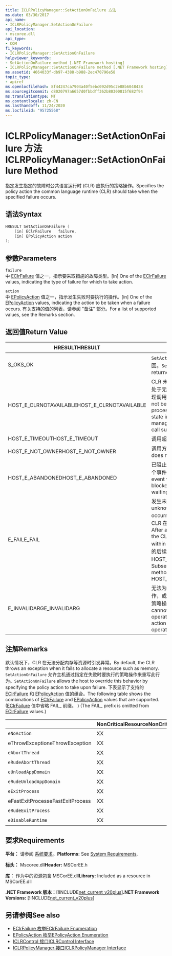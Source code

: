 ```yaml
---
title: ICLRPolicyManager::SetActionOnFailure 方法
ms.date: 03/30/2017
api_name:
- ICLRPolicyManager.SetActionOnFailure
api_location:
- mscoree.dll
api_type:
- COM
f1_keywords:
- ICLRPolicyManager::SetActionOnFailure
helpviewer_keywords:
- SetActionOnFailure method [.NET Framework hosting]
- ICLRPolicyManager::SetActionOnFailure method [.NET Framework hosting]
ms.assetid: 4664033f-db97-4388-b988-2ec470796e58
topic_type:
- apiref
ms.openlocfilehash: 8f44247ca7904a40f5ebc092d95c2e08b6048438
ms.sourcegitcommit: d8020797a6657d0fbbdff362b80300815f682f94
ms.translationtype: MT
ms.contentlocale: zh-CN
ms.lasthandoff: 11/24/2020
ms.locfileid: "95725568"
---
```

# <a name="iclrpolicymanagersetactiononfailure-method"></a><span data-ttu-id="a4431-102">ICLRPolicyManager::SetActionOnFailure 方法</span><span class="sxs-lookup"><span data-stu-id="a4431-102">ICLRPolicyManager::SetActionOnFailure Method</span></span>

<span data-ttu-id="a4431-103">指定发生指定的故障时公共语言运行时 (CLR) 应执行的策略操作。</span><span class="sxs-lookup"><span data-stu-id="a4431-103">Specifies the policy action the common language runtime (CLR) should take when the specified failure occurs.</span></span>  
  
## <a name="syntax"></a><span data-ttu-id="a4431-104">语法</span><span class="sxs-lookup"><span data-stu-id="a4431-104">Syntax</span></span>  
  
```cpp  
HRESULT SetActionOnFailure (  
    [in] EClrFailure   failure,  
    [in] EPolicyAction action  
);  
```  
  
## <a name="parameters"></a><span data-ttu-id="a4431-105">参数</span><span class="sxs-lookup"><span data-stu-id="a4431-105">Parameters</span></span>  

 `failure`  
 <span data-ttu-id="a4431-106">中 [EClrFailure](eclrfailure-enumeration.md) 值之一，指示要采取措施的故障类型。</span><span class="sxs-lookup"><span data-stu-id="a4431-106">[in] One of the [EClrFailure](eclrfailure-enumeration.md) values, indicating the type of failure for which to take action.</span></span>  
  
 `action`  
 <span data-ttu-id="a4431-107">中 [EPolicyAction](epolicyaction-enumeration.md) 值之一，指示发生失败时要执行的操作。</span><span class="sxs-lookup"><span data-stu-id="a4431-107">[in] One of the [EPolicyAction](epolicyaction-enumeration.md) values, indicating the action to be taken when a failure occurs.</span></span> <span data-ttu-id="a4431-108">有关支持的值的列表，请参阅 "备注" 部分。</span><span class="sxs-lookup"><span data-stu-id="a4431-108">For a list of supported values, see the Remarks section.</span></span>  
  
## <a name="return-value"></a><span data-ttu-id="a4431-109">返回值</span><span class="sxs-lookup"><span data-stu-id="a4431-109">Return Value</span></span>  
  
|<span data-ttu-id="a4431-110">HRESULT</span><span class="sxs-lookup"><span data-stu-id="a4431-110">HRESULT</span></span>|<span data-ttu-id="a4431-111">说明</span><span class="sxs-lookup"><span data-stu-id="a4431-111">Description</span></span>|  
|-------------|-----------------|  
|<span data-ttu-id="a4431-112">S_OK</span><span class="sxs-lookup"><span data-stu-id="a4431-112">S_OK</span></span>|<span data-ttu-id="a4431-113">`SetActionOnFailure` 已成功返回。</span><span class="sxs-lookup"><span data-stu-id="a4431-113">`SetActionOnFailure` returned successfully.</span></span>|  
|<span data-ttu-id="a4431-114">HOST_E_CLRNOTAVAILABLE</span><span class="sxs-lookup"><span data-stu-id="a4431-114">HOST_E_CLRNOTAVAILABLE</span></span>|<span data-ttu-id="a4431-115">CLR 未加载到进程中，或 CLR 处于无法运行托管代码或成功处理调用的状态。</span><span class="sxs-lookup"><span data-stu-id="a4431-115">The CLR has not been loaded into a process, or the CLR is in a state in which it cannot run managed code or process the call successfully.</span></span>|  
|<span data-ttu-id="a4431-116">HOST_E_TIMEOUT</span><span class="sxs-lookup"><span data-stu-id="a4431-116">HOST_E_TIMEOUT</span></span>|<span data-ttu-id="a4431-117">调用超时。</span><span class="sxs-lookup"><span data-stu-id="a4431-117">The call timed out.</span></span>|  
|<span data-ttu-id="a4431-118">HOST_E_NOT_OWNER</span><span class="sxs-lookup"><span data-stu-id="a4431-118">HOST_E_NOT_OWNER</span></span>|<span data-ttu-id="a4431-119">调用方不拥有该锁。</span><span class="sxs-lookup"><span data-stu-id="a4431-119">The caller does not own the lock.</span></span>|  
|<span data-ttu-id="a4431-120">HOST_E_ABANDONED</span><span class="sxs-lookup"><span data-stu-id="a4431-120">HOST_E_ABANDONED</span></span>|<span data-ttu-id="a4431-121">已阻止的线程或纤程正在等待某个事件时，该事件被取消。</span><span class="sxs-lookup"><span data-stu-id="a4431-121">An event was canceled while a blocked thread or fiber was waiting on it.</span></span>|  
|<span data-ttu-id="a4431-122">E_FAIL</span><span class="sxs-lookup"><span data-stu-id="a4431-122">E_FAIL</span></span>|<span data-ttu-id="a4431-123">发生未知的灾难性故障。</span><span class="sxs-lookup"><span data-stu-id="a4431-123">An unknown catastrophic failure occurred.</span></span> <span data-ttu-id="a4431-124">方法返回 E_FAIL 后，CLR 在该进程内将不再可用。</span><span class="sxs-lookup"><span data-stu-id="a4431-124">After a method returns E_FAIL, the CLR is no longer usable within the process.</span></span> <span data-ttu-id="a4431-125">对宿主方法的后续调用会返回 HOST_E_CLRNOTAVAILABLE。</span><span class="sxs-lookup"><span data-stu-id="a4431-125">Subsequent calls to hosting methods return HOST_E_CLRNOTAVAILABLE.</span></span>|  
|<span data-ttu-id="a4431-126">E_INVALIDARG</span><span class="sxs-lookup"><span data-stu-id="a4431-126">E_INVALIDARG</span></span>|<span data-ttu-id="a4431-127">无法为指定的操作设置策略操作，或者为该操作指定了无效的策略操作。</span><span class="sxs-lookup"><span data-stu-id="a4431-127">A policy action cannot be set for the specified operation, or an invalid policy action was specified for the operation.</span></span>|  
  
## <a name="remarks"></a><span data-ttu-id="a4431-128">注解</span><span class="sxs-lookup"><span data-stu-id="a4431-128">Remarks</span></span>  

 <span data-ttu-id="a4431-129">默认情况下，CLR 在无法分配内存等资源时引发异常。</span><span class="sxs-lookup"><span data-stu-id="a4431-129">By default, the CLR throws an exception when it fails to allocate a resource such as memory.</span></span> <span data-ttu-id="a4431-130">`SetActionOnFailure` 允许主机通过指定在失败时要执行的策略操作来重写此行为。</span><span class="sxs-lookup"><span data-stu-id="a4431-130">`SetActionOnFailure` allows the host to override this behavior by specifying the policy action to take upon failure.</span></span> <span data-ttu-id="a4431-131">下表显示了支持的 [EClrFailure](eclrfailure-enumeration.md) 和 [EPolicyAction](epolicyaction-enumeration.md) 值的组合。</span><span class="sxs-lookup"><span data-stu-id="a4431-131">The following table shows the combinations of [EClrFailure](eclrfailure-enumeration.md) and [EPolicyAction](epolicyaction-enumeration.md) values that are supported.</span></span> <span data-ttu-id="a4431-132"> ([EClrFailure](eclrfailure-enumeration.md) 值中省略 FAIL_ 前缀。 ) </span><span class="sxs-lookup"><span data-stu-id="a4431-132">(The FAIL_ prefix is omitted from [EClrFailure](eclrfailure-enumeration.md) values.)</span></span>  
  
||<span data-ttu-id="a4431-133">NonCriticalResource</span><span class="sxs-lookup"><span data-stu-id="a4431-133">NonCriticalResource</span></span>|<span data-ttu-id="a4431-134">CriticalResource</span><span class="sxs-lookup"><span data-stu-id="a4431-134">CriticalResource</span></span>|<span data-ttu-id="a4431-135">FatalRuntime</span><span class="sxs-lookup"><span data-stu-id="a4431-135">FatalRuntime</span></span>|<span data-ttu-id="a4431-136">OrphanedLock</span><span class="sxs-lookup"><span data-stu-id="a4431-136">OrphanedLock</span></span>|<span data-ttu-id="a4431-137">StackOverflow</span><span class="sxs-lookup"><span data-stu-id="a4431-137">StackOverflow</span></span>|<span data-ttu-id="a4431-138">AccessViolation</span><span class="sxs-lookup"><span data-stu-id="a4431-138">AccessViolation</span></span>|<span data-ttu-id="a4431-139">CodeContract</span><span class="sxs-lookup"><span data-stu-id="a4431-139">CodeContract</span></span>|  
|-|-------------------------|----------------------|------------------|------------------|-------------------|---------------------|------------------|  
|`eNoAction`|<span data-ttu-id="a4431-140">X</span><span class="sxs-lookup"><span data-stu-id="a4431-140">X</span></span>|<span data-ttu-id="a4431-141">X</span><span class="sxs-lookup"><span data-stu-id="a4431-141">X</span></span>||||<span data-ttu-id="a4431-142">不适用</span><span class="sxs-lookup"><span data-stu-id="a4431-142">N/A</span></span>||  
|<span data-ttu-id="a4431-143">eThrowException</span><span class="sxs-lookup"><span data-stu-id="a4431-143">eThrowException</span></span>|<span data-ttu-id="a4431-144">X</span><span class="sxs-lookup"><span data-stu-id="a4431-144">X</span></span>|<span data-ttu-id="a4431-145">X</span><span class="sxs-lookup"><span data-stu-id="a4431-145">X</span></span>||||<span data-ttu-id="a4431-146">不适用</span><span class="sxs-lookup"><span data-stu-id="a4431-146">N/A</span></span>||  
|`eAbortThread`|<span data-ttu-id="a4431-147">X</span><span class="sxs-lookup"><span data-stu-id="a4431-147">X</span></span>|<span data-ttu-id="a4431-148">X</span><span class="sxs-lookup"><span data-stu-id="a4431-148">X</span></span>||||<span data-ttu-id="a4431-149">不适用</span><span class="sxs-lookup"><span data-stu-id="a4431-149">N/A</span></span>|<span data-ttu-id="a4431-150">X</span><span class="sxs-lookup"><span data-stu-id="a4431-150">X</span></span>|  
|`eRudeAbortThread`|<span data-ttu-id="a4431-151">X</span><span class="sxs-lookup"><span data-stu-id="a4431-151">X</span></span>|<span data-ttu-id="a4431-152">X</span><span class="sxs-lookup"><span data-stu-id="a4431-152">X</span></span>||||<span data-ttu-id="a4431-153">不适用</span><span class="sxs-lookup"><span data-stu-id="a4431-153">N/A</span></span>|<span data-ttu-id="a4431-154">X</span><span class="sxs-lookup"><span data-stu-id="a4431-154">X</span></span>|  
|`eUnloadAppDomain`|<span data-ttu-id="a4431-155">X</span><span class="sxs-lookup"><span data-stu-id="a4431-155">X</span></span>|<span data-ttu-id="a4431-156">X</span><span class="sxs-lookup"><span data-stu-id="a4431-156">X</span></span>||<span data-ttu-id="a4431-157">X</span><span class="sxs-lookup"><span data-stu-id="a4431-157">X</span></span>||<span data-ttu-id="a4431-158">不适用</span><span class="sxs-lookup"><span data-stu-id="a4431-158">N/A</span></span>|<span data-ttu-id="a4431-159">X</span><span class="sxs-lookup"><span data-stu-id="a4431-159">X</span></span>|  
|`eRudeUnloadAppDomain`|<span data-ttu-id="a4431-160">X</span><span class="sxs-lookup"><span data-stu-id="a4431-160">X</span></span>|<span data-ttu-id="a4431-161">X</span><span class="sxs-lookup"><span data-stu-id="a4431-161">X</span></span>||<span data-ttu-id="a4431-162">X</span><span class="sxs-lookup"><span data-stu-id="a4431-162">X</span></span>|<span data-ttu-id="a4431-163">X</span><span class="sxs-lookup"><span data-stu-id="a4431-163">X</span></span>|<span data-ttu-id="a4431-164">不适用</span><span class="sxs-lookup"><span data-stu-id="a4431-164">N/A</span></span>|<span data-ttu-id="a4431-165">X</span><span class="sxs-lookup"><span data-stu-id="a4431-165">X</span></span>|  
|`eExitProcess`|<span data-ttu-id="a4431-166">X</span><span class="sxs-lookup"><span data-stu-id="a4431-166">X</span></span>|<span data-ttu-id="a4431-167">X</span><span class="sxs-lookup"><span data-stu-id="a4431-167">X</span></span>||<span data-ttu-id="a4431-168">X</span><span class="sxs-lookup"><span data-stu-id="a4431-168">X</span></span>|<span data-ttu-id="a4431-169">X</span><span class="sxs-lookup"><span data-stu-id="a4431-169">X</span></span>|<span data-ttu-id="a4431-170">不适用</span><span class="sxs-lookup"><span data-stu-id="a4431-170">N/A</span></span>|<span data-ttu-id="a4431-171">X</span><span class="sxs-lookup"><span data-stu-id="a4431-171">X</span></span>|  
|<span data-ttu-id="a4431-172">eFastExitProcess</span><span class="sxs-lookup"><span data-stu-id="a4431-172">eFastExitProcess</span></span>|<span data-ttu-id="a4431-173">X</span><span class="sxs-lookup"><span data-stu-id="a4431-173">X</span></span>|<span data-ttu-id="a4431-174">X</span><span class="sxs-lookup"><span data-stu-id="a4431-174">X</span></span>||<span data-ttu-id="a4431-175">X</span><span class="sxs-lookup"><span data-stu-id="a4431-175">X</span></span>|<span data-ttu-id="a4431-176">X</span><span class="sxs-lookup"><span data-stu-id="a4431-176">X</span></span>|<span data-ttu-id="a4431-177">不适用</span><span class="sxs-lookup"><span data-stu-id="a4431-177">N/A</span></span>||  
|`eRudeExitProcess`|<span data-ttu-id="a4431-178">X</span><span class="sxs-lookup"><span data-stu-id="a4431-178">X</span></span>|<span data-ttu-id="a4431-179">X</span><span class="sxs-lookup"><span data-stu-id="a4431-179">X</span></span>|<span data-ttu-id="a4431-180">X</span><span class="sxs-lookup"><span data-stu-id="a4431-180">X</span></span>|<span data-ttu-id="a4431-181">X</span><span class="sxs-lookup"><span data-stu-id="a4431-181">X</span></span>|<span data-ttu-id="a4431-182">X</span><span class="sxs-lookup"><span data-stu-id="a4431-182">X</span></span>|<span data-ttu-id="a4431-183">不适用</span><span class="sxs-lookup"><span data-stu-id="a4431-183">N/A</span></span>||  
|`eDisableRuntime`|<span data-ttu-id="a4431-184">X</span><span class="sxs-lookup"><span data-stu-id="a4431-184">X</span></span>|<span data-ttu-id="a4431-185">X</span><span class="sxs-lookup"><span data-stu-id="a4431-185">X</span></span>|<span data-ttu-id="a4431-186">X</span><span class="sxs-lookup"><span data-stu-id="a4431-186">X</span></span>|<span data-ttu-id="a4431-187">X</span><span class="sxs-lookup"><span data-stu-id="a4431-187">X</span></span>|<span data-ttu-id="a4431-188">X</span><span class="sxs-lookup"><span data-stu-id="a4431-188">X</span></span>|<span data-ttu-id="a4431-189">不适用</span><span class="sxs-lookup"><span data-stu-id="a4431-189">N/A</span></span>||  
  
## <a name="requirements"></a><span data-ttu-id="a4431-190">要求</span><span class="sxs-lookup"><span data-stu-id="a4431-190">Requirements</span></span>  

 <span data-ttu-id="a4431-191">**平台：** 请参阅 [系统要求](../../get-started/system-requirements.md)。</span><span class="sxs-lookup"><span data-stu-id="a4431-191">**Platforms:** See [System Requirements](../../get-started/system-requirements.md).</span></span>  
  
 <span data-ttu-id="a4431-192">**标头：** Mscoree.dll</span><span class="sxs-lookup"><span data-stu-id="a4431-192">**Header:** MSCorEE.h</span></span>  
  
 <span data-ttu-id="a4431-193">**库：** 作为中的资源包含 MSCorEE.dll</span><span class="sxs-lookup"><span data-stu-id="a4431-193">**Library:** Included as a resource in MSCorEE.dll</span></span>  
  
 <span data-ttu-id="a4431-194">**.NET Framework 版本：**[!INCLUDE[net_current_v20plus](../../../../includes/net-current-v20plus-md.md)]</span><span class="sxs-lookup"><span data-stu-id="a4431-194">**.NET Framework Versions:** [!INCLUDE[net_current_v20plus](../../../../includes/net-current-v20plus-md.md)]</span></span>  
  
## <a name="see-also"></a><span data-ttu-id="a4431-195">另请参阅</span><span class="sxs-lookup"><span data-stu-id="a4431-195">See also</span></span>

- [<span data-ttu-id="a4431-196">EClrFailure 枚举</span><span class="sxs-lookup"><span data-stu-id="a4431-196">EClrFailure Enumeration</span></span>](eclrfailure-enumeration.md)
- [<span data-ttu-id="a4431-197">EPolicyAction 枚举</span><span class="sxs-lookup"><span data-stu-id="a4431-197">EPolicyAction Enumeration</span></span>](epolicyaction-enumeration.md)
- [<span data-ttu-id="a4431-198">ICLRControl 接口</span><span class="sxs-lookup"><span data-stu-id="a4431-198">ICLRControl Interface</span></span>](iclrcontrol-interface.md)
- [<span data-ttu-id="a4431-199">ICLRPolicyManager 接口</span><span class="sxs-lookup"><span data-stu-id="a4431-199">ICLRPolicyManager Interface</span></span>](iclrpolicymanager-interface.md)

